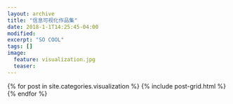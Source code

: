 ```yaml
---
layout: archive
title: "信息可视化作品集"
date: 2018-1-1T14:25:45-04:00
modified:
excerpt: "SO COOL"
tags: []
image: 
  feature: visualization.jpg
  teaser:
---
```



<div class="tiles">
{% for post in site.categories.visualization %}
  {% include post-grid.html %}
{% endfor %}
</div><!-- /.tiles 把所有categories 有 visualization 的列出来-->
